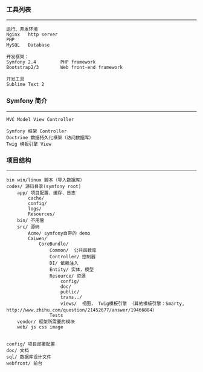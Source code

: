 ### 工具列表

--------------------
    
    运行、开发环境
    Nginx  	http server
	PHP     	
    MySQL 	Database    

    开发框架：
    Symfony 2.4 		PHP framework
	Bootstrap2/3		Web front-end framework    

    开发工具
    Sublime Text 2


### Symfony 简介

-------------------

    MVC Model View Controller

    Symfony 框架 Controller
    Doctrine 数据持久化框架（访问数据库） 
    Twig 模板引擎 View

### 项目结构

-------------------

    bin win/linux 脚本（导入数据库）
    codes/ 源码目录(symfony root)
    	app/ 项目配置、缓存、日志
    		cache/
    		config/
    		logs/
    		Resources/
    	bin/ 不用管
    	src/ 源码
    		Acme/ symfony自带的 demo
    		Caiwen/
    			CoreBundle/
    				Common/  公共函数库
    				Controller/ 控制器
    				DI/ 依赖注入
    				Entity/ 实体，模型
    				Resource/ 资源
    					config/
    					doc/
    					public/
    					trans../
    					views/ 	视图， Twig模板引擎 （其他模板引擎：Smarty, http://www.zhihu.com/question/21452677/answer/19466884）
    				Tests    
        vendor/ 框架所需要的模块
    	web/ js css image


    config/ 项目部署配置
    doc/ 文档
    sql/ 数据库设计文件
    webfront/ 前台

